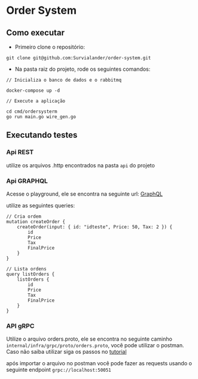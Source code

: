 # Order System

## Como executar

- Primeiro clone o repositório:
```
git clone git@github.com:Survialander/order-system.git
```

- Na pasta raiz do projeto, rode os seguintes comandos:
```
// Inicializa o banco de dados e o rabbitmq

docker-compose up -d
```

```
// Execute a aplicação

cd cmd/ordersysterm
go run main.go wire_gen.go
```

## Executando testes

### Api REST

utilize os arquivos .http encontrados na pasta `api` do projeto

### Api GRAPHQL

Acesse o playground, ele se encontra na seguinte url: [GraphQL]("http://localhost:8080")

utilize as seguintes queries:
```
// Cria ordem
mutation createOrder {
	createOrder(input: { id: "idteste", Price: 50, Tax: 2 }) {
		id
		Price
		Tax
		FinalPrice
	}
}

// Lista ordens
query listOrders {
	listOrders {
		id
		Price
		Tax
		FinalPrice
	}
}
```

### API gRPC

Utilize o arquivo orders.proto, ele se encontra no seguinte caminho `internal/infra/grpc/proto/orders.proto`, você pode utilizar o postman. Caso não saiba utilizar siga os passos no [tutorial]("https://learning.postman.com/docs/sending-requests/grpc/grpc-request-interface/")

após importar o arquivo no postman você pode fazer as requests usando o seguinte endpoint `grpc://localhost:50051`